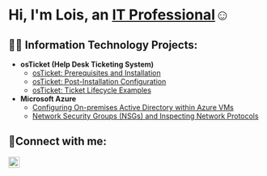 <h1>Hi, I'm Lois, an <a href="https://www.linkedin.com/in/lois-joseph-7591ab44/">IT Professional</a>☺</h1>

<h2>👨‍💻 Information Technology Projects:</h2>

- <b>osTicket (Help Desk Ticketing System)</b>
  - [osTicket: Prerequisites and Installation](https://github.com/LoisJoseph/osticket-prereqs)
  - [osTicket: Post-Installation Configuration](https://github.com/LoisJoseph/post-install-config)
  - [osTicket: Ticket Lifecycle Examples](https://github.com/LoisJoseph/ticket-lifecycle)
- <b>Microsoft Azure</b>
  - [Configuring On-premises Active Directory within Azure VMs](https://github.com/LoisJoseph/configure-ad)
  - [Network Security Groups (NSGs) and Inspecting Network Protocols](https://github.com/LoisJoseph/azure-network-protocols)

<h2>🤳Connect with me:</h2>

[<img align="left" alt="Lois | LinkedIn" width="22px" src="https://cdn.jsdelivr.net/npm/simple-icons@v3/icons/linkedin.svg" />][linkedin]


[linkedin]: https://linkedin.com/in/Lois
